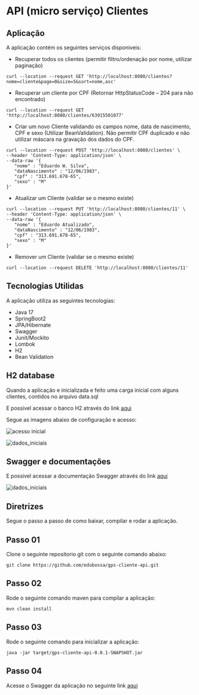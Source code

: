 API (micro serviço) Clientes
=============

Aplicação
--

A aplicação contém os seguintes serviços disponiveis:

- Recuperar todos os clientes (permitir filtro/ordenação por nome, utilizar paginação)
 ```
 curl --location --request GET 'http://localhost:8080/clientes?nome=cliente&page=0&size=5&sort=nome,asc'
 ```
- Recuperar um cliente por CPF (Retornar HttpStatusCode – 204 para não encontrado)
 ```
 curl --location --request GET 'http://localhost:8080/clientes/63915501077'
 ```
- Criar um novo Cliente validando os campos nome, data de nascimento, CPF e sexo (Utilizar BeanValidation). Não permitir CPF duplicado e não utilizar máscara na gravação dos dados do CPF.
 ```
 curl --location --request POST 'http://localhost:8080/clientes' \
--header 'Content-Type: application/json' \
--data-raw '{
    "nome" : "Eduardo W. Silva",
    "dataNascimento" : "12/06/1983",
    "cpf" : "313.691.678-65",
    "sexo" : "M"
}'
 ```
- Atualizar um Cliente (validar se o mesmo existe)
 ```
 curl --location --request PUT 'http://localhost:8080/clientes/11' \
--header 'Content-Type: application/json' \
--data-raw '{
    "nome" : "Eduardo Atualizado",
    "dataNascimento" : "12/06/1983",
    "cpf" : "313.691.678-65",
    "sexo" : "M"
}'
 ```
- Remover um Cliente (validar se o mesmo existe)
 ```
 curl --location --request DELETE 'http://localhost:8080/clientes/11'
 ```


Tecnologias Utilidas
--

A aplicação utiliza as seguintes tecnologias:
- Java 17
- SpringBoot2
- JPA/Hibernate
- Swagger
- Junit/Mockito
- Lombok
- H2
- Bean Validation

H2 database
--

Quando a aplicação e inicializada e feito uma carga inicial com alguns clientes, contidos no arquivo data.sql

E possivel acessar o banco H2 através do link [aqui](http://localhost:8080/h2-console)

Segue as imagens abaixo de configuração e acesso:

![acesso inicial](gps-client-api-h2-01.png)

![dados_iniciais](gps-client-api-h2-02.png)


Swagger e documentações
--
E possivel acessar a documentação Swagger através do link [aqui](http://localhost:8080/swagger-ui.html#/)

![dados_iniciais](gps-client-api-swagger.png)

Diretrizes
--

Segue o passo a passo de como baixar, compilar e rodar a aplicação.


Passo 01
-----

Clone o seguinte repositorio git com o seguinte comando abaixo:

```
git clone https://github.com/edubossa/gps-cliente-api.git
```

Passo 02
-----

Rode o seguinte comando maven para compilar a aplicação:

```
mvn clean install
```

Passo 03
-----

Rode o seguinte comando para inicializar a aplicação: 

```
java -jar target/gps-cliente-api-0.0.1-SNAPSHOT.jar 
```

Passo 04
-----

Acesse o Swagger da aplicação no seguinte link [aqui](http://localhost:8080/swagger-ui.html)
